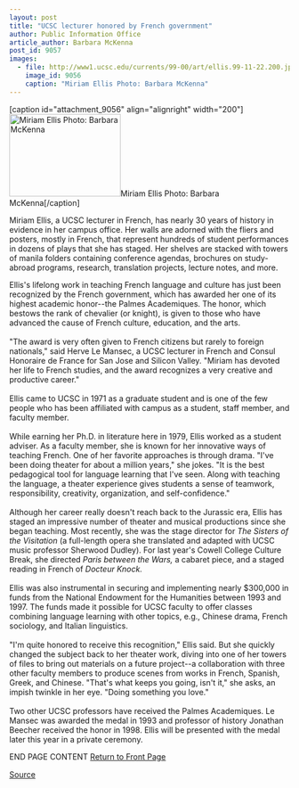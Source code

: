 ```yaml
---
layout: post
title: "UCSC lecturer honored by French government"
author: Public Information Office
article_author: Barbara McKenna
post_id: 9057
images:
  - file: http://www1.ucsc.edu/currents/99-00/art/ellis.99-11-22.200.jpg
    image_id: 9056
    caption: "Miriam Ellis Photo: Barbara McKenna"
---
```


[caption id="attachment_9056" align="alignright" width="200"]<a href="http://dev-ucsc-news.pantheonsite.io/wp-content/uploads/1999/11/ellis.99-11-22.200.jpg"><img class="size-full wp-image-9056" src="http://dev-ucsc-news.pantheonsite.io/wp-content/uploads/1999/11/ellis.99-11-22.200.jpg" alt="Miriam Ellis Photo: Barbara McKenna" width="200" height="148" /></a>Miriam Ellis Photo: Barbara McKenna[/caption]
<p>
  Miriam Ellis, a UCSC lecturer in French, has nearly 30 years of history in evidence in her campus office. Her walls are adorned with the fliers and posters, mostly in French, that represent hundreds of student performances in dozens of plays that she has staged. Her shelves are stacked with towers of manila folders containing conference agendas, brochures on study-abroad programs, research, translation projects, lecture notes, and more.
</p>Ellis's lifelong work in teaching French language and culture has just been recognized by the French government, which has awarded her one of its highest academic honor--the Palmes Academiques. The honor, which bestows the rank of chevalier (or knight), is given to those who have advanced the cause of French culture, education, and the arts.<br>
<br>
"The award is very often given to French citizens but rarely to foreign nationals," said Herve Le Mansec, a UCSC lecturer in French and Consul Honoraire de France for San Jose and Silicon Valley. "Miriam has devoted her life to French studies, and the award recognizes a very creative and productive career."<br>
<br>
Ellis came to UCSC in 1971 as a graduate student and is one of the few people who has been affiliated with campus as a student, staff member, and faculty member.<br>
<br>
While earning her Ph.D. in literature here in 1979, Ellis worked as a student adviser. As a faculty member, she is known for her innovative ways of teaching French. One of her favorite approaches is through drama. "I've been doing theater for about a million years," she jokes. "It is the best pedagogical tool for language learning that I've seen. Along with teaching the language, a theater experience gives students a sense of teamwork, responsibility, creativity, organization, and self-confidence."<br>
<br>
Although her career really doesn't reach back to the Jurassic era, Ellis has staged an impressive number of theater and musical productions since she began teaching. Most recently, she was the stage director for <i>The Sisters of the Visitation</i> (a full-length opera she translated and adapted with UCSC music professor Sherwood Dudley). For last year's Cowell College Culture Break, she directed <i>Paris between the Wars,</i> a cabaret piece, and a staged reading in French of <i>Docteur Knock.</i><br>
<br>
Ellis was also instrumental in securing and implementing nearly $300,000 in funds from the National Endowment for the Humanities between 1993 and 1997. The funds made it possible for UCSC faculty to offer classes combining language learning with other topics, e.g., Chinese drama, French sociology, and Italian linguistics.<br>
<br>
"I'm quite honored to receive this recognition," Ellis said. But she quickly changed the subject back to her theater work, diving into one of her towers of files to bring out materials on a future project--a collaboration with three other faculty members to produce scenes from works in French, Spanish, Greek, and Chinese. "That's what keeps you going, isn't it," she asks, an impish twinkle in her eye. "Doing something you love."<br>
<br>
Two other UCSC professors have received the Palmes Academiques. Le Mansec was awarded the medal in 1993 and professor of history Jonathan Beecher received the honor in 1998. Ellis will be presented with the medal later this year in a private ceremony.
<p>
  END PAGE CONTENT <a href="../../index.html">Return to Front Page</a> <img align="bottom" alt=" " border="0" height="1" src="../../images/trans.gif" width="385">
</p>
<p><a href="http://www1.ucsc.edu/currents/99-00/11-22/ellis.html" title="Permalink to ellis">Source</a></p>
